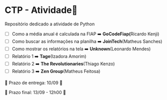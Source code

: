 # CTP - Atividade🥇

Repositório dedicado a atividade de Python

- [ ] Como a média anual é calculada na FIAP ➡️ <b>GoCodeFiap(</b>Ricardo Kenji)
- [ ] Como buscar as informações na planilha ➡️ <b>JoinTech</b>(Matheus Sanches)
- [ ] Como mostrar os relatórios na tela ➡️ <b>Unknown</b>(Leonardo Mendes)
- [ ] Relatório 1 ➡️ <b>Tage</b>(Izadora Amorim)
- [ ] Relatório 2 ➡️ <b>The Revolutionaries</b>(Thiago Kenzo)
- [ ] Relatório 3 ➡️ <b>Zen Group</b>(Matheus Feitosa)

🏁 Prazo de entrega: 10/09 🏁

🎌 Prazo final: 13/09 - 12h00 🎌


